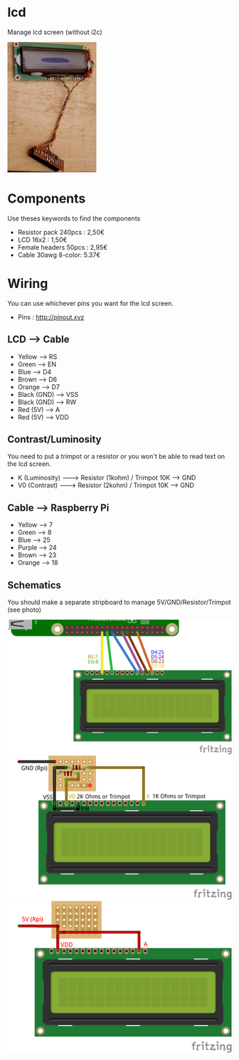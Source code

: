 # lcd
Manage lcd screen (without i2c)

![Photo lcd](https://github.com/pigetnet/lcd/raw/master/doc/lcd_photo.JPG)

# Components
Use theses keywords to find the components
* Resistor pack 240pcs : 2,50€
* LCD 16x2 : 1,50€
* Female headers 50pcs : 2,95€
* Cable 30awg 8-color: 5.37€

# Wiring
You can use whichever pins you want for the lcd screen.
* Pins : http://pinout.xyz

## LCD --> Cable
* Yellow --> RS
* Green --> EN
* Blue --> D4
* Brown --> D6
* Orange --> D7
* Black (GND) --> VSS
* Black (GND) --> RW
* Red (5V) --> A
* Red (5V) --> VDD

## Contrast/Luminosity 
You need to put a trimpot or a resistor or you won't be able
to read text on the lcd screen.
* K  (Luminosity) ---> Resistor (1kohm) / Trimpot 10K --> GND
* V0 (Contrast) ---> Resistor (2kohm) / Trimpot 10K  --> GND

## Cable --> Raspberry Pi
* Yellow --> 7
* Green --> 8
* Blue --> 25
* Purple --> 24
* Brown --> 23
* Orange --> 18

## Schematics
You should make a separate stripboard to manage 5V/GND/Resistor/Trimpot (see photo)

![Gpio](https://github.com/pigetnet/lcd/raw/master/doc/lcd_wiring_gpio.png)
![Gnd](https://github.com/pigetnet/lcd/raw/master/doc/lcd_wiring_gnd.png)
![Vcc](https://github.com/pigetnet/lcd/raw/master/doc/lcd_wiring_vcc.png)
